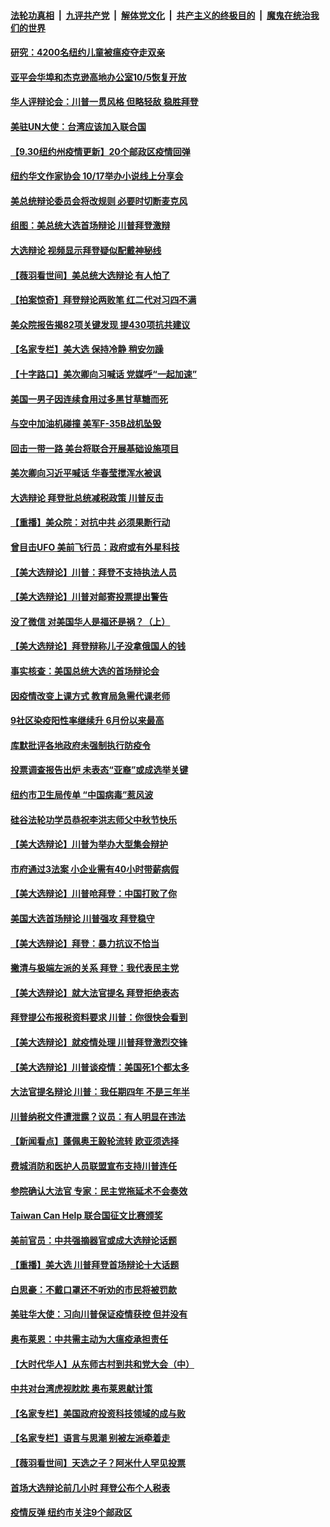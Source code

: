 ####  [法轮功真相](../../../../basic/blob/master/README.md?t=10010831) &nbsp;|&nbsp; [九评共产党](../../../../9ping.md/blob/master/README.md?t=10010831) &nbsp;|&nbsp; [解体党文化](../../../../jtdwh.md/blob/master/README.md?t=10010831)  &nbsp;|&nbsp; [共产主义的终极目的](../../../../gczydzjmd.md/blob/master/README.md?t=10010831) &nbsp;|&nbsp; [魔鬼在统治我们的世界](../../../../mgztzwmdsj.md/blob/master/README.md?t=10010831) 

#### [研究：4200名纽约儿童被瘟疫夺走双亲](../pages/nsc412/n12443151.md?t=10010831) 

#### [亚平会华埠和杰克逊高地办公室10/5恢复开放](../pages/nsc412/n12443153.md?t=10010831) 

#### [华人评辩论会：川普一贯风格 但略轻敌 稳胜拜登](../pages/nsc412/n12443223.md?t=10010831) 

#### [美驻UN大使：台湾应该加入联合国](../pages/nsc412/n12443089.md?t=10010831) 

#### [【9.30纽约州疫情更新】20个邮政区疫情回弹](../pages/nsc412/n12442913.md?t=10010831) 

#### [纽约华文作家协会  10/17举办小说线上分享会](../pages/nsc412/n12442976.md?t=10010831) 

#### [美总统辩论委员会将改规则 必要时切断麦克风](../pages/nsc412/n12443031.md?t=10010831) 

#### [组图：美总统大选首场辩论 川普拜登激辩](../pages/nsc412/n12442104.md?t=10010831) 

#### [大选辩论 视频显示拜登疑似配戴神秘线](../pages/nsc412/n12442789.md?t=10010831) 

#### [【薇羽看世间】美总统大选辩论 有人怕了](../pages/nsc412/n12442683.md?t=10010831) 

#### [【拍案惊奇】拜登辩论两败笔 红二代对习四不满](../pages/nsc412/n12440988.md?t=10010831) 

#### [美众院报告揭82项关键发现 提430项抗共建议](../pages/nsc412/n12442785.md?t=10010831) 

#### [【名家专栏】美大选 保持冷静 稍安勿躁](../pages/nsc412/n12442222.md?t=10010831) 

#### [【十字路口】美次卿向习喊话 党媒呼“一起加速”](../pages/nsc412/n12441347.md?t=10010831) 

#### [美国一男子因连续食用过多黑甘草糖而死](../pages/nsc412/n12442326.md?t=10010831) 

#### [与空中加油机碰撞 美军F-35B战机坠毁](../pages/nsc412/n12442470.md?t=10010831) 

#### [回击一带一路 美台将联合开展基础设施项目](../pages/nsc412/n12442434.md?t=10010831) 

#### [美次卿向习近平喊话 华春莹搅浑水被讽](../pages/nsc412/n12442350.md?t=10010831) 

#### [大选辩论 拜登批总统减税政策 川普反击](../pages/nsc412/n12442149.md?t=10010831) 

#### [【重播】美众院：对抗中共 必须果断行动](../pages/nsc412/n12442082.md?t=10010831) 

#### [曾目击UFO 美前飞行员：政府或有外星科技](../pages/nsc412/n12441804.md?t=10010831) 

#### [【美大选辩论】川普：拜登不支持执法人员](../pages/nsc412/n12441648.md?t=10010831) 

#### [【美大选辩论】川普对邮寄投票提出警告](../pages/nsc412/n12441498.md?t=10010831) 

#### [没了微信 对美国华人是福还是祸？（上）](../pages/nsc412/n12441101.md?t=10010831) 

#### [【美大选辩论】拜登辩称儿子没拿俄国人的钱](../pages/nsc412/n12441021.md?t=10010831) 

#### [事实核查：美国总统大选的首场辩论会](../pages/nsc412/n12440804.md?t=10010831) 

#### [因疫情改变上课方式 教育局急需代课老师](../pages/nsc412/n12441120.md?t=10010831) 

#### [9社区染疫阳性率继续升 6月份以来最高](../pages/nsc412/n12440318.md?t=10010831) 

#### [库默批评各地政府未强制执行防疫令](../pages/nsc412/n12441169.md?t=10010831) 

#### [投票调查报告出炉  未表态“亚裔”或成选举关键](../pages/nsc412/n12441176.md?t=10010831) 

#### [纽约市卫生局传单 “中国病毒”惹风波](../pages/nsc412/n12440997.md?t=10010831) 

#### [硅谷法轮功学员恭祝李洪志师父中秋节快乐](../pages/nsc412/n12441304.md?t=10010831) 

#### [【美大选辩论】川普为举办大型集会辩护](../pages/nsc412/n12441161.md?t=10010831) 

#### [市府通过3法案 小企业需有40小时带薪病假](../pages/nsc412/n12441011.md?t=10010831) 

#### [【美大选辩论】川普呛拜登：中国打败了你](../pages/nsc412/n12441196.md?t=10010831) 

#### [美国大选首场辩论 川普强攻 拜登稳守](../pages/nsc412/n12441134.md?t=10010831) 

#### [【美大选辩论】拜登：暴力抗议不恰当](../pages/nsc412/n12440926.md?t=10010831) 

#### [撇清与极端左派的关系 拜登：我代表民主党](../pages/nsc412/n12441030.md?t=10010831) 

#### [【美大选辩论】就大法官提名 拜登拒绝表态](../pages/nsc412/n12440921.md?t=10010831) 

#### [拜登提公布报税资料要求 川普：你很快会看到](../pages/nsc412/n12440898.md?t=10010831) 

#### [【美大选辩论】就疫情处理 川普拜登激烈交锋](../pages/nsc412/n12440881.md?t=10010831) 

#### [【美大选辩论】川普谈疫情：美国死1个都太多](../pages/nsc412/n12440837.md?t=10010831) 

#### [大法官提名辩论 川普：我任期四年 不是三年半](../pages/nsc412/n12440845.md?t=10010831) 

#### [川普纳税文件遭泄露？议员：有人明显在违法](../pages/nsc412/n12440594.md?t=10010831) 

#### [【新闻看点】蓬佩奥王毅轮流转 欧亚须选择](../pages/nsc412/n12440284.md?t=10010831) 

#### [费城消防和医护人员联盟宣布支持川普连任](../pages/nsc412/n12440521.md?t=10010831) 

#### [参院确认大法官 专家：民主党拖延术不会奏效](../pages/nsc412/n12440511.md?t=10010831) 

#### [Taiwan Can Help 联合国征文比赛颁奖](../pages/nsc412/n12440214.md?t=10010831) 

#### [美前官员：中共强摘器官或成大选辩论话题](../pages/nsc412/n12440485.md?t=10010831) 

#### [【重播】美大选 川普拜登首场辩论十大话题](../pages/nsc412/n12439545.md?t=10010831) 

#### [白思豪：不戴口罩还不听劝的市民将被罚款](../pages/nsc412/n12440316.md?t=10010831) 

#### [美驻华大使：习向川普保证疫情获控 但并没有](../pages/nsc412/n12440300.md?t=10010831) 

#### [奥布莱恩：中共需主动为大瘟疫承担责任](../pages/nsc412/n12440341.md?t=10010831) 

#### [【大时代华人】从东师古村到共和党大会（中）](../pages/nsc412/n12440271.md?t=10010831) 

#### [中共对台湾虎视眈眈 奥布莱恩献计策](../pages/nsc412/n12440250.md?t=10010831) 

#### [【名家专栏】美国政府投资科技领域的成与败](../pages/nsc412/n12433494.md?t=10010831) 

#### [【名家专栏】语言与思潮 别被左派牵着走](../pages/nsc412/n12438039.md?t=10010831) 

#### [【薇羽看世间】天选之子？阿米什人罕见投票](../pages/nsc412/n12440048.md?t=10010831) 

#### [首场大选辩论前几小时 拜登公布个人税表](../pages/nsc412/n12440062.md?t=10010831) 

#### [疫情反弹 纽约市关注9个邮政区](../pages/nsc412/n12439974.md?t=10010831) 

